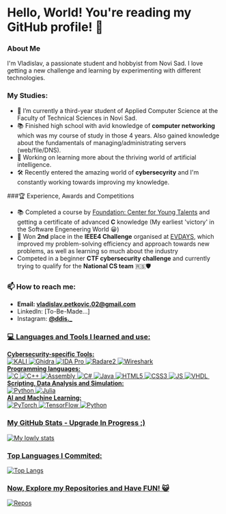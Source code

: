 # Hello, World! You're reading my GitHub profile! 👋
### About Me
I'm Vladislav, a passionate student and hobbyist from Novi Sad. I love getting a new challenge and learning by experimenting with different technologies.

### My Studies:
- 🔭 I’m currently a third-year student of Applied Computer Science at the Faculty of Technical Sciences in Novi Sad.
- 📚 Finished high school with avid knowledge of **computer networking** which was my course of study in those 4 years. Also gained knowledge about the fundamentals of managing/administrating servers (web/file/DNS).
- 🌱 Working on learning more about the thriving world of artificial intelligence.
- 🛠️ Recently entered the amazing world of **cybersecyrity** and I'm constantly working towards improving my knowledge.

###🏆 Experience, Awards and Competitions

- 📚 Completed a course by <a href=https://cmt.edu.rs/>Foundation: Center for Young Talents</a> and getting a certificate of advanced **C** knowledge (My earliest 'victory' in the Software Engeneering World 😀)
- 🥈 Won **2nd** place in the **IEEE4 Challenge** organised at <a href=https://www.ev-days.rs/>EVDAYS</a>, which improved my problem-solving efficiency and approach towards new problems, as well as learning so much about the industry
- Competed in a beginner **CTF cybersecurity challenge** and currently trying to qualify for the **National CS team** 🇷🇸🛡️

### 📫 How to reach me:
- **Email: <a href="mailto:vladislav.petkovic.02@gmail.com">vladislav.petkovic.02@gmail.com</a>**
- LinkedIn: [To-Be-Made...]
- Instagram: <a href="https://www.instagram.com/ddis._/">**@ddis._**


### 💻 Languages and Tools I learned and use:

**Cybersecurity-specific Tools:** <br>
![KALI](https://img.shields.io/badge/Kali_Linux-557C94?style=for-the-badge&logo=kali-linux&logoColor=white)
![Ghidra](https://img.shields.io/badge/Ghidra-ED1C24?style=for-the-badge&logo=dungeonsanddragons&logoColor=white)
![IDA Pro](https://img.shields.io/badge/IDA_Pro-EF2D5E?style=for-the-badge&logo=compilerexplorer&logoColor=white)
![Radare2](https://img.shields.io/badge/Radare2-4D4D4D?style=for-the-badge&logo=windowsterminal&logoColor=white)
![Wireshark](https://img.shields.io/badge/Wireshark-1679A7?style=for-the-badge&logo=wireshark&logoColor=white)
<br>
**Programming languages:**<br>
![C](https://img.shields.io/badge/C-00599C?style=for-the-badge&logo=c&logoColor=white) 
![C++](https://img.shields.io/badge/C%2B%2B-00599C?style=for-the-badge&logo=c%2B%2B&logoColor=white) 
![Assembly](https://img.shields.io/badge/Assembly-ffffff?style=for-the-badge&logo=pastebin&logoColor=black)
![C#](https://img.shields.io/badge/C%23-239120?style=for-the-badge&logo=c-sharp&logoColor=white)
![Java](https://img.shields.io/badge/Java-ED8B00?style=for-the-badge&logo=openjdk&logoColor=white)
![HTML5](https://img.shields.io/badge/HTML5-E34F26?style=for-the-badge&logo=html5&logoColor=white)
![CSS3](https://img.shields.io/badge/CSS3-1572B6?style=for-the-badge&logo=css3&logoColor=white)
![JS](https://img.shields.io/badge/JavaScript-F7DF1E?style=for-the-badge&logo=javascript&logoColor=black)
![VHDL](https://img.shields.io/badge/VHDL-408294?style=for-the-badge&logo=pandas&logoColor=white)
![]()
<br>
**Scripting, Data Analysis and Simulation:** <br>
![Python](https://img.shields.io/badge/Python-14354C?style=for-the-badge&logo=python&logoColor=white)
![Julia](https://img.shields.io/badge/Julia-9558B2?style=for-the-badge&logo=julia&logoColor=white)
<br>
**AI and Machine Learning:** <br>
![PyTorch](https://img.shields.io/badge/PyTorch-EE4C2C?style=for-the-badge&logo=pytorch&logoColor=white)
![TensorFlow](https://img.shields.io/badge/TensorFlow-FF6F00?style=for-the-badge&logo=tensorflow&logoColor=white)
![Python](https://img.shields.io/badge/Python-14354C?style=for-the-badge&logo=python&logoColor=white)

### My GitHub Stats - Upgrade In Progress ;)
![My lowly stats](https://github-readme-stats.vercel.app/api?username=SaladVlad&show_icons=true&theme=radical)

### Top Languages I Commited:
![Top Langs](https://github-readme-stats.vercel.app/api/top-langs/?username=SaladVlad&layout=compact)

### Now, Explore my Repositories and Have FUN! 😺
<a href="https://github.com/SaladVlad?tab=repositories">![Repos](https://img.shields.io/badge/Explore!-B1003E?style=for-the-badge)</a>
